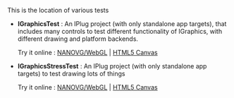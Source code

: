 This is the location of various tests

- **IGraphicsTest** : An IPlug project (with only standalone app targets), that includes many controls to test different functionality 
  of IGraphics, with different drawing and platform backends.
  
  Try it online : [NANOVG/WebGL](https://iplug2.github.io/NANOVG/IGraphicsTest/) | [HTML5 Canvas](https://iplug2.github.io/CANVAS/IGraphicsTest/)
- **IGraphicsStressTest** : An IPlug project (with only standalone app targets) to test drawing lots of things

  Try it online : [NANOVG/WebGL](https://iplug2.github.io/NANOVG/IGraphicsStressTest/) | [HTML5 Canvas](https://iplug2.github.io/CANVAS/IGraphicsStressTest/)
